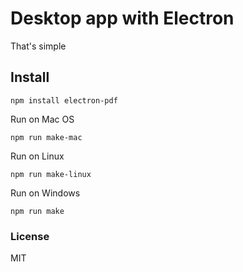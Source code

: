 # Desktop app with Electron

That's simple

Install
-------

```
npm install electron-pdf
```

Run on Mac OS 

```
npm run make-mac
```

Run on Linux

```
npm run make-linux
```

Run on Windows 

```
npm run make
```

[npm-url]: https://www.npmjs.com/package/my-electron-app

### License

MIT



